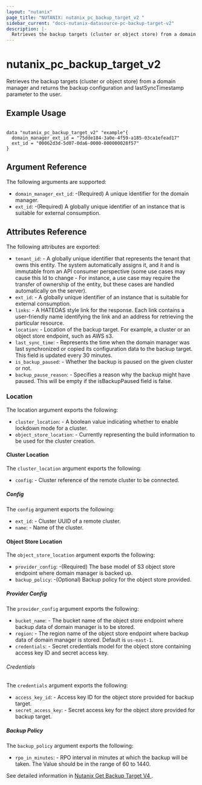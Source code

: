 ```yaml
---
layout: "nutanix"
page_title: "NUTANIX: nutanix_pc_backup_target_v2 "
sidebar_current: "docs-nutanix-datasource-pc-backup-target-v2"
description: |-
  Retrieves the backup targets (cluster or object store) from a domain manager and returns the backup configuration and lastSyncTimestamp parameter to the user.
---
```


# nutanix_pc_backup_target_v2

Retrieves the backup targets (cluster or object store) from a domain manager and returns the backup configuration and lastSyncTimestamp parameter to the user.

## Example Usage

```hcl

data "nutanix_pc_backup_target_v2" "example"{
  domain_manager_ext_id = "75dde184-3a0e-4f59-a185-03ca1efead17"
  ext_id = "00062d3d-5d07-0da6-0000-000000028f57"
}

```

## Argument Reference

The following arguments are supported:

- `domain_manager_ext_id`: -(Required) A unique identifier for the domain manager.
- `ext_id`: -(Required) A globally unique identifier of an instance that is suitable for external consumption.

## Attributes Reference

The following attributes are exported:

- `tenant_id`: - A globally unique identifier that represents the tenant that owns this entity. The system automatically assigns it, and it and is immutable from an API consumer perspective (some use cases may cause this Id to change - For instance, a use case may require the transfer of ownership of the entity, but these cases are handled automatically on the server).
- `ext_id`: - A globally unique identifier of an instance that is suitable for external consumption.
- `links`: - A HATEOAS style link for the response. Each link contains a user-friendly name identifying the link and an address for retrieving the particular resource.
- `location`: - Location of the backup target. For example, a cluster or an object store endpoint, such as AWS s3.
- `last_sync_time`: - Represents the time when the domain manager was last synchronized or copied its configuration data to the backup target. This field is updated every 30 minutes.
- `is_backup_paused`: - Whether the backup is paused on the given cluster or not.
- `backup_pause_reason`: - Specifies a reason why the backup might have paused. This will be empty if the isBackupPaused field is false.

### Location

The location argument exports the following:

- `cluster_location`: - A boolean value indicating whether to enable lockdown mode for a cluster.
- `object_store_location`: - Currently representing the build information to be used for the cluster creation.

#### Cluster Location

The `cluster_location` argument exports the following:

- `config`: - Cluster reference of the remote cluster to be connected.

##### Config

The `config` argument exports the following:

- `ext_id`: - Cluster UUID of a remote cluster.
- `name`: - Name of the cluster.

#### Object Store Location

The `object_store_location` argument exports the following:

- `provider_config`: -(Required) The base model of S3 object store endpoint where domain manager is backed up.
- `backup_policy`: -(Optional) Backup policy for the object store provided.

##### Provider Config

The `provider_config` argument exports the following:

- `bucket_name`: - The bucket name of the object store endpoint where backup data of domain manager is to be stored.
- `region`: - The region name of the object store endpoint where backup data of domain manager is stored. Default is `us-east-1`.
- `credentials`: - Secret credentials model for the object store containing access key ID and secret access key.

###### Credentials

The `credentials` argument exports the following:

- `access_key_id`: - Access key ID for the object store provided for backup target.
- `secret_access_key`: - Secret access key for the object store provided for backup target.

##### Backup Policy

The `backup_policy` argument exports the following:

- `rpo_in_minutes`: - RPO interval in minutes at which the backup will be taken. The Value should be in the range of 60 to 1440.

See detailed information in [Nutanix Get Backup Target V4 ](https://developers.nutanix.com/api-reference?namespace=prism&version=v4.0#tag/DomainManager/operation/getBackupTargetById).
